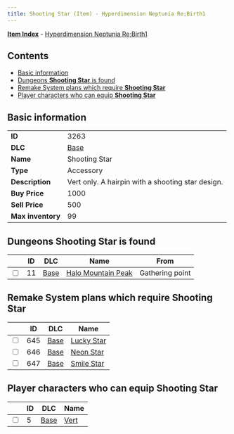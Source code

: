 ```yaml
---
title: Shooting Star (Item) - Hyperdimension Neptunia Re;Birth1
---
```


[**Item Index**](/neptunia/rb1/item/index.html) - [Hyperdimension Neptunia Re;Birth1](/neptunia/rb1)

## Contents

- [Basic information](#basic-information)
- [Dungeons **Shooting Star** is found](#dungeons-shooting-star-is-found)
- [Remake System plans which require **Shooting Star**](#remake-system-plans-which-require-shooting-star)
- [Player characters who can equip **Shooting Star**](#player-characters-who-can-equip-shooting-star)
## Basic information

|   |   |
| -- | -- |
| **ID** | 3263 |
| **DLC** | [Base](/neptunia/rb1/dlc/1-base.html) |
| **Name** | Shooting Star |
| **Type** | Accessory |
| **Description** | Vert only. A hairpin with a shooting star design. |
| **Buy Price** | 1000 |
| **Sell Price** | 500 |
| **Max inventory** | 99 |


## Dungeons **Shooting Star** is found

|    | ID | DLC | Name | From |
| -- | -- | --- | ---- | ---- |
| <input type="checkbox" id="rb1-dungeon-1-11" class="trackbox" /> | 11 | [Base](/neptunia/rb1/dlc/1-base.html) | [Halo Mountain Peak](/neptunia/rb1/dungeon/1-11-halo-mountain-peak.html) | Gathering point |


## Remake System plans which require **Shooting Star**

|    | ID | DLC | Name |
| -- | -- | --- | ---- |
| <input type="checkbox" id="rb1-quest-1-645" class="trackbox" /> | 645 | [Base](/neptunia/rb1/dlc/1-base.html) | [Lucky Star](/neptunia/rb1/quest/1-645-lucky-star.html) |
| <input type="checkbox" id="rb1-quest-1-646" class="trackbox" /> | 646 | [Base](/neptunia/rb1/dlc/1-base.html) | [Neon Star](/neptunia/rb1/quest/1-646-neon-star.html) |
| <input type="checkbox" id="rb1-quest-1-647" class="trackbox" /> | 647 | [Base](/neptunia/rb1/dlc/1-base.html) | [Smile Star](/neptunia/rb1/quest/1-647-smile-star.html) |


## Player characters who can equip **Shooting Star**

|    | ID | DLC | Name |
| -- | -- | --- | ---- |
| <input type="checkbox" id="rb1-player-1-5" class="trackbox" /> | 5 | [Base](/neptunia/rb1/dlc/1-base.html) | [Vert](/neptunia/rb1/player/1-5-vert.html) |
